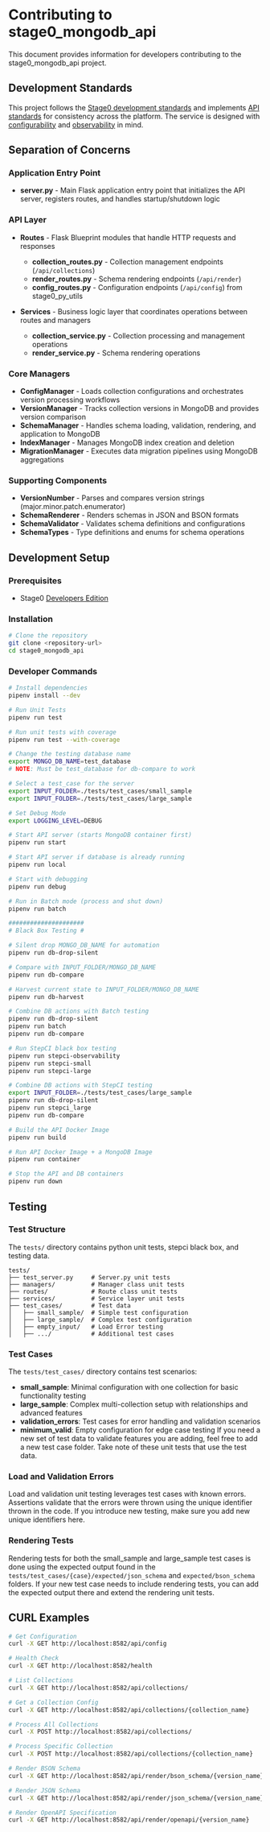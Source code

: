 # Contributing to stage0_mongodb_api

This document provides information for developers contributing to the stage0_mongodb_api project.

## Development Standards

This project follows the [Stage0 development standards](https://github.com/agile-learning-institute/stage0/blob/main/developer_edition/docs/contributing.md) and implements [API standards](https://github.com/agile-learning-institute/stage0/blob/main/developer_edition/docs/api-standards.md) for consistency across the platform. The service is designed with [configurability](https://github.com/agile-learning-institute/stage0/blob/main/developer_edition/docs/service-configurability.md) and [observability](https://github.com/agile-learning-institute/stage0/blob/main/developer_edition/docs/service-observability.md) in mind.

## Separation of Concerns

### Application Entry Point

- **server.py** - Main Flask application entry point that initializes the API server, registers routes, and handles startup/shutdown logic

### API Layer

- **Routes** - Flask Blueprint modules that handle HTTP requests and responses
  - **collection_routes.py** - Collection management endpoints (`/api/collections`)
  - **render_routes.py** - Schema rendering endpoints (`/api/render`)
  - **config_routes.py** - Configuration endpoints (`/api/config`) from stage0_py_utils

- **Services** - Business logic layer that coordinates operations between routes and managers
  - **collection_service.py** - Collection processing and management operations
  - **render_service.py** - Schema rendering operations

### Core Managers

- **ConfigManager** - Loads collection configurations and orchestrates version processing workflows
- **VersionManager** - Tracks collection versions in MongoDB and provides version comparison
- **SchemaManager** - Handles schema loading, validation, rendering, and application to MongoDB
- **IndexManager** - Manages MongoDB index creation and deletion
- **MigrationManager** - Executes data migration pipelines using MongoDB aggregations

### Supporting Components

- **VersionNumber** - Parses and compares version strings (major.minor.patch.enumerator)
- **SchemaRenderer** - Renders schemas in JSON and BSON formats
- **SchemaValidator** - Validates schema definitions and configurations
- **SchemaTypes** - Type definitions and enums for schema operations

## Development Setup

### Prerequisites

- Stage0 [Developers Edition](https://github.com/agile-learning-institute/stage0/blob/main/developer_edition/README.md)

### Installation

```bash
# Clone the repository
git clone <repository-url>
cd stage0_mongodb_api
```

### Developer Commands

```bash
# Install dependencies
pipenv install --dev

# Run Unit Tests
pipenv run test

# Run unit tests with coverage
pipenv run test --with-coverage

# Change the testing database name
export MONGO_DB_NAME=test_database
# NOTE: Must be test_database for db-compare to work

# Select a test_case for the server
export INPUT_FOLDER=./tests/test_cases/small_sample
export INPUT_FOLDER=./tests/test_cases/large_sample

# Set Debug Mode
export LOGGING_LEVEL=DEBUG

# Start API server (starts MongoDB container first)
pipenv run start

# Start API server if database is already running
pipenv run local

# Start with debugging
pipenv run debug

# Run in Batch mode (process and shut down)
pipenv run batch

#####################
# Black Box Testing #

# Silent drop MONGO_DB_NAME for automation
pipenv run db-drop-silent

# Compare with INPUT_FOLDER/MONGO_DB_NAME
pipenv run db-compare

# Harvest current state to INPUT_FOLDER/MONGO_DB_NAME
pipenv run db-harvest

# Combine DB actions with Batch testing 
pipenv run db-drop-silent 
pipenv run batch 
pipenv run db-compare

# Run StepCI black box testing 
pipenv run stepci-observability
pipenv run stepci-small
pipenv run stepci-large

# Combine DB actions with StepCI testing 
export INPUT_FOLDER=./tests/test_cases/large_sample
pipenv run db-drop-silent 
pipenv run stepci_large
pipenv run db-compare

# Build the API Docker Image
pipenv run build

# Run API Docker Image + a MongoDB Image
pipenv run container

# Stop the API and DB containers
pipenv run down

```

## Testing

### Test Structure

The `tests/` directory contains python unit tests, stepci black box, and testing data.

```
tests/
├── test_server.py     # Server.py unit tests
├── managers/          # Manager class unit tests
├── routes/            # Route class unit tests
├── services/          # Service layer unit tests
├── test_cases/        # Test data 
│   ├── small_sample/  # Simple test configuration
│   ├── large_sample/  # Complex test configuration
│   ├── empty_input/   # Load Error testing
│   ├── .../           # Additional test cases
```
 
### Test Cases

The `tests/test_cases/` directory contains test scenarios:

- **small_sample**: Minimal configuration with one collection for basic functionality testing
- **large_sample**: Complex multi-collection setup with relationships and advanced features
- **validation_errors**: Test cases for error handling and validation scenarios
- **minimum_valid**: Empty configuration for edge case testing
If you need a new set of test data to validate features you are adding, feel free to add a new test case folder. Take note of these unit tests that use the test data. 

### Load and Validation Errors
 Load and validation unit testing leverages test cases with known errors. Assertions validate that the errors were thrown using the unique identifier thrown in the code. If you introduce new testing, make sure you add new unique identifiers here.

### Rendering Tests
 Rendering tests for both the small_sample and large_sample test cases is done using the expected output found in the `tests/test_cases/{case}/expected/json_schema` and `expected/bson_schema` folders. If your new test case needs to include rendering tests, you can add the expected output there and extend the rendering unit tests.

## CURL Examples

```bash
# Get Configuration
curl -X GET http://localhost:8582/api/config

# Health Check
curl -X GET http://localhost:8582/health

# List Collections
curl -X GET http://localhost:8582/api/collections/

# Get a Collection Config
curl -X GET http://localhost:8582/api/collections/{collection_name}

# Process All Collections
curl -X POST http://localhost:8582/api/collections/

# Process Specific Collection
curl -X POST http://localhost:8582/api/collections/{collection_name}

# Render BSON Schema
curl -X GET http://localhost:8582/api/render/bson_schema/{version_name}

# Render JSON Schema
curl -X GET http://localhost:8582/api/render/json_schema/{version_name}

# Render OpenAPI Specification
curl -X GET http://localhost:8582/api/render/openapi/{version_name}

```

